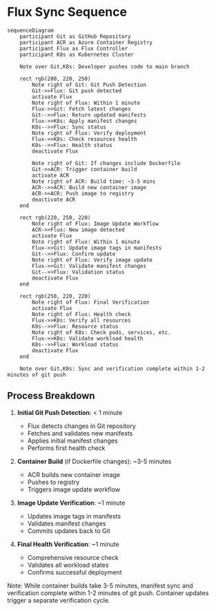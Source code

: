 # Flux Sync Sequence

```mermaid
sequenceDiagram
    participant Git as GitHub Repository
    participant ACR as Azure Container Registry
    participant Flux as Flux Controller
    participant K8s as Kubernetes Cluster

    Note over Git,K8s: Developer pushes code to main branch
    
    rect rgb(200, 220, 250)
        Note right of Git: Git Push Detection
        Git->>Flux: Git push detected
        activate Flux
        Note right of Flux: Within 1 minute
        Flux->>Git: Fetch latest changes
        Git-->>Flux: Return updated manifests
        Flux->>K8s: Apply manifest changes
        K8s-->>Flux: Sync status
        Note right of Flux: Verify deployment
        Flux->>K8s: Check resources health
        K8s-->>Flux: Health status
        deactivate Flux
        
        Note right of Git: If changes include Dockerfile
        Git->>ACR: Trigger container build
        activate ACR
        Note right of ACR: Build time: ~3-5 mins
        ACR-->>ACR: Build new container image
        ACR->>ACR: Push image to registry
        deactivate ACR
    end

    rect rgb(220, 250, 220)
        Note right of Flux: Image Update Workflow
        ACR->>Flux: New image detected
        activate Flux
        Note right of Flux: Within 1 minute
        Flux->>Git: Update image tags in manifests
        Git-->>Flux: Confirm update
        Note right of Flux: Verify image update
        Flux->>Git: Validate manifest changes
        Git-->>Flux: Validation status
        deactivate Flux
    end

    rect rgb(250, 220, 220)
        Note right of Flux: Final Verification
        activate Flux
        Note right of Flux: Health check
        Flux->>K8s: Verify all resources
        K8s-->>Flux: Resource status
        Note right of K8s: Check pods, services, etc.
        Flux->>K8s: Validate workload health
        K8s-->>Flux: Workload status
        deactivate Flux
    end

    Note over Git,K8s: Sync and verification complete within 1-2 minutes of git push
```

## Process Breakdown

1. **Initial Git Push Detection**: < 1 minute
   - Flux detects changes in Git repository
   - Fetches and validates new manifests
   - Applies initial manifest changes
   - Performs first health check

2. **Container Build** (if Dockerfile changes): ~3-5 minutes
   - ACR builds new container image
   - Pushes to registry
   - Triggers image update workflow

3. **Image Update Verification**: ~1 minute
   - Updates image tags in manifests
   - Validates manifest changes
   - Commits updates back to Git

4. **Final Health Verification**: ~1 minute
   - Comprehensive resource check
   - Validates all workload states
   - Confirms successful deployment

Note: While container builds take 3-5 minutes, manifest sync and verification complete within 1-2 minutes of git push. Container updates trigger a separate verification cycle.
